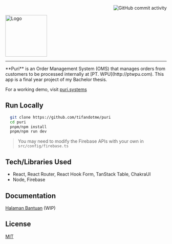 <p align="right">
  <picture>
    <img
      alt="GitHub commit activity"
      src="https://img.shields.io/github/commit-activity/m/tifandotme/puri"
    />
  </picture>
</p>
<p align="left">
  <picture>
    <img
      alt="Logo"
      src="https://raw.githubusercontent.com/tifandotme/puri/master/src/assets/logo.png"
      width="130px"
    />
  </picture>
</p>
<hr>
**Puri** is an Order Management System (OMS) that manages orders from customers to be processed internally at [PT. WPU](http://ptwpu.com). This app is a final year project of my Bachelor thesis.

For a working demo, visit [puri.systems](https://puri.systems)

<!--
puri.systems expires on Sunday 4th of February 2024

[puri-systems.web.app](https://puri-systems.web.app) 
-->

## Run Locally

```bash
  git clone https://github.com/tifandotme/puri
  cd puri
  pnpm/npm install
  pnpm/npm run dev
```

> You may need to modify the Firebase APIs with your own in `src/config/firebase.ts`

## Tech/Libraries Used

- React, React Router, React Hook Form, TanStack Table, ChakraUI
- Node, Firebase

## Documentation

[Halaman Bantuan](https://puri.systems/help) (WIP)

## License

[MIT](https://github.com/tifandotme/puri/blob/master/LICENSE/)

